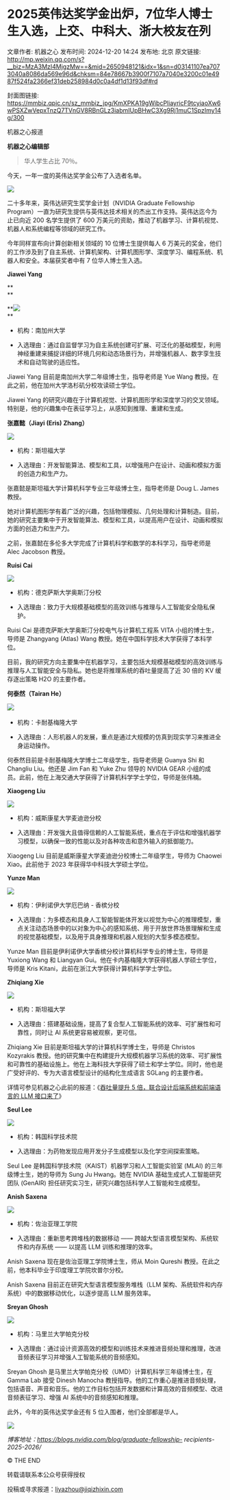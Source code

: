 # 2025英伟达奖学金出炉，7位华人博士生入选，上交、中科大、浙大校友在列

文章作者: 机器之心
发布时间: 2024-12-20 14:24
发布地: 北京
原文链接: http://mp.weixin.qq.com/s?__biz=MzA3MzI4MjgzMw==&mid=2650948121&idx=1&sn=d03141107ea7073040a8086da569e96d&chksm=84e78667b3900f7107a7040e3200c01e4987f524fa2366ef31deb258984d0c0a4df1d13f93df#rd

封面图链接: https://mmbiz.qpic.cn/sz_mmbiz_jpg/KmXPKA19gWibcPliayricF9tcyiaoXw6wPSXZwVepxTnzQ7TVnGV8RBnGLz3iabmIUpBHwC3Xg9Rj1muC1SpzImy14g/300

机器之心报道

**机器之心编辑部**

> 华人学生占比 70％。

  

今天，一年一度的英伟达奖学金公布了入选者名单。

  

![](https://mmbiz.qpic.cn/sz_mmbiz_png/KmXPKA19gWibcPliayricF9tcyiaoXw6wPSX33j7AlYl6GGBX4icuicZwicACAtcYOxUFfn8yX4HIdMlknwk0JFgGLoRw/640?wx_fmt=png&from=appmsg)

  

二十多年来，英伟达研究生奖学金计划（NVIDIA Graduate Fellowship
Program）一直为研究生提供与英伟达技术相关的杰出工作支持。英伟达迄今为止已向近 200 名学生提供了 600
万美元的资助，推动了机器学习、计算机视觉、机器人和系统编程等领域的研究工作。

  

今年同样宣布向计算创新相关领域的 10 位博士生提供每人 6
万美元的奖金，他们的工作涉及到了自主系统、计算机架构、计算机图形学、深度学习、编程系统、机器人和安全。本届获奖者中有 7 位华人博士生入选。

  

**Jiawei Yang**

**  
**

**![](https://mmbiz.qpic.cn/sz_mmbiz_png/KmXPKA19gWibcPliayricF9tcyiaoXw6wPSX1PicPHVkZeG0NAFCZ8cIk0KiaD2trUicoj0UNZPL3Z4PWEcVQ61zYEh8Q/640?wx_fmt=png&from=appmsg)  
**

  

  * 机构：南加州大学

  * 入选理由：通过自监督学习为自主系统创建可扩展、可泛化的基础模型，利用神经重建来捕捉详细的环境几何和动态场景行为，并增强机器人、数字孪生技术和自动驾驶的适应性。

  

Jiawei Yang 目前是南加州大学二年级博士生，指导老师是 Yue Wang 教授。在此之前，他在加州大学洛杉矶分校攻读硕士学位。

  

Jiawei Yang 的研究兴趣在于计算机视觉、计算机图形学和深度学习的交叉领域。特别是，他的兴趣集中在表征学习上，从感知到推理、重建和生成。

  

**张嘉懿（Jiayi (Eris) Zhang）**

  

![](https://mmbiz.qpic.cn/sz_mmbiz_png/KmXPKA19gWibcPliayricF9tcyiaoXw6wPSXF6GZuFfZOWvUMgKJQvJCvYg9pr2NlFjDwh6gUwiazgySzjlrLsDwkVg/640?wx_fmt=png&from=appmsg)

  

  * 机构：斯坦福大学

  * 入选理由：开发智能算法、模型和工具，以增强用户在设计、动画和模拟方面的创造力和生产力。

  

张嘉懿是斯坦福大学计算机科学专业三年级博士生，指导老师是 Doug L. James 教授。

  

她对计算机图形学有着广泛的兴趣，包括物理模拟、几何处理和计算制造。目前，她的研究主要集中于开发智能算法、模型和工具，以提高用户在设计、动画和模拟方面的创造力和生产力。

  

之前，张嘉懿在多伦多大学完成了计算机科学和数学的本科学习，指导老师是 Alec Jacobson 教授。

  

**Ruisi Cai**

  

![](https://mmbiz.qpic.cn/sz_mmbiz_png/KmXPKA19gWibcPliayricF9tcyiaoXw6wPSXRiclY5XhwpNgpSM0DKyrtDIFWGPtaNuZ7TAQcpkBib9dMS3MxI5TCicNg/640?wx_fmt=png&from=appmsg)

  

  * 机构：德克萨斯大学奥斯汀分校

  * 入选理由：致力于大规模基础模型的高效训练与推理与人工智能安全隐私保护。

  

Ruisi Cai 是德克萨斯大学奥斯汀分校电气与计算机工程系 VITA 小组的博士生，导师是 Zhangyang (Atlas) Wang
教授。她在中国科学技术大学获得了本科学位。

  

目前，我的研究方向主要集中在机器学习，主要包括大规模基础模型的高效训练与推理与人工智能安全与隐私。她也是将推理系统的吞吐量提高了近 30 倍的 KV
缓存逐出策略 H2O 的主要作者。

  

**何泰然（Tairan He）**

  

‍![](https://mmbiz.qpic.cn/sz_mmbiz_png/KmXPKA19gWibcPliayricF9tcyiaoXw6wPSXoyhXbxakBogHibWTWq2p6oWDW87GTkFplbn7pp5uzLXydyywHzOmcCQ/640?wx_fmt=png&from=appmsg)

  

  * 机构：卡耐基梅隆大学

  * 入选理由：人形机器人的发展，重点是通过大规模的仿真到现实学习来推进全身运动操作。

  

何泰然目前是卡耐基梅隆大学博士二年级学生，指导老师是 Guanya Shi 和 Changliu Liu。他还是 Jim Fan 和 Yuke Zhu
领导的 NVIDIA GEAR 小组的成员。此前，他在上海交通大学获得了计算机科学学士学位，导师是张伟楠。

  

**Xiaogeng Liu**

  

![](https://mmbiz.qpic.cn/sz_mmbiz_png/KmXPKA19gWibcPliayricF9tcyiaoXw6wPSXx8251scRwiaRCcH2PVicDKZfaNI2np4gqvNbDiasSvgnWIbLCGicJIr9ag/640?wx_fmt=png&from=appmsg)

  

  * 机构：威斯康星大学麦迪逊分校

  * 入选理由：开发强大且值得信赖的人工智能系统，重点在于评估和增强机器学习模型，以确保一致的性能以及对各种攻击和意外输入的抵御能力。

  

Xiaogeng Liu 目前是威斯康星大学麦迪逊分校博士二年级学生，导师为 Chaowei Xiao。此前他于 2023 年获得华中科技大学硕士学位。

  

**Yunze Man**

  

![](https://mmbiz.qpic.cn/sz_mmbiz_png/KmXPKA19gWibcPliayricF9tcyiaoXw6wPSXnMGloh6r0tj4Kn8gGdIkMFhBsJRHxytkOctFq3iaqZQvqebuKnYmezw/640?wx_fmt=png&from=appmsg)

  

  * 机构：伊利诺伊大学厄巴纳 - 香槟分校

  * 入选理由：为多模态和具身人工智能智能体开发以视觉为中心的推理模型，重点关注动态场景中的以对象为中心的感知系统、用于开放世界场景理解和生成的视觉基础模型，以及用于具身推理和机器人规划的大型多模态模型。

  

Yunze Man 目前是伊利诺伊大学香槟分校计算机科学专业的博士生，导师是 Yuxiong Wang 和 Liangyan
Gui。他在卡内基梅隆大学获得机器人学硕士学位，导师是 Kris Kitani，此前在浙江大学获得计算机科学学士学位。

  

**Zhiqiang Xie**

  

![](https://mmbiz.qpic.cn/sz_mmbiz_png/KmXPKA19gWibcPliayricF9tcyiaoXw6wPSXXLy2V6RZLE2aCib39TLDx4MabkMwoYuo7LjYxOCS7xgB8JPXzTjy69g/640?wx_fmt=png&from=appmsg)

  

  * 机构：斯坦福大学

  * 入选理由：搭建基础设施，提高了复合型人工智能系统的效率、可扩展性和可靠性，同时让 AI 系统更容易被观察，更可信。

  

Zhiqiang Xie 目前是斯坦福大学的计算机科学博士生，导师是 Christos Kozyrakis
教授。他的研究集中在构建提升大规模机器学习系统的效率、可扩展性和可靠性的基础设施上。他在上海科技大学获得了硕士和学士学位。同时，他也是广受好评的、专为大语言模型设计的结构化生成语言
SGLang 的主要作者。

  

详情可参见机器之心此前的报道：《[吞吐量提升 5 倍，联合设计后端系统和前端语言的 LLM
接口来了](https://mp.weixin.qq.com/s?__biz=MzA3MzI4MjgzMw==&mid=2650904838&idx=4&sn=81a9f09f54f1b89b98fdc3d6be11ce51&scene=21#wechat_redirect)》

  

**Seul Lee**

  

![](https://mmbiz.qpic.cn/sz_mmbiz_png/KmXPKA19gWibcPliayricF9tcyiaoXw6wPSXccImBuPkyFYA807JiaajOx3m1L91hqaayictFKCBpH4e0uAFOT8w9aNA/640?wx_fmt=png&from=appmsg)

  

  * 机构：韩国科学技术院

  * 入选理由：为药物发现应用开发分子生成模型以及化学空间探索策略。

  

Seul Lee 是韩国科学技术院（KAIST）机器学习和人工智能实验室 (MLAI) 的三年级博士生，她的导师为 Sung Ju Hwang。她在
NVIDIA 基础生成式人工智能研究团队 (GenAIR) 担任研究实习生，研究兴趣包括科学人工智能和生成模型。

  

**Anish Saxena**

  

![](https://mmbiz.qpic.cn/sz_mmbiz_png/KmXPKA19gWibcPliayricF9tcyiaoXw6wPSXPiaxY7DMsf4Lvib1fYwRnibw3Y9CfPSGnmRatSBjZvLiaqx6NeicYk0I7tQ/640?wx_fmt=png&from=appmsg)

  

  * 机构：佐治亚理工学院

  * 入选理由：重新思考跨堆栈的数据移动 —— 跨越大型语言模型架构、系统软件和内存系统 —— 以提高 LLM 训练和推理的效率。

  

Anish Saxena 现在是佐治亚理工学院博士生，师从 Moin Qureshi 教授。在此之前，他本科毕业于印度理工学院坎普尔分校。

  

Anish Saxena 目前正在研究大型语言模型服务堆栈（LLM 架构、系统软件和内存系统）中的数据移动优化，以逐步提高 LLM 服务效率。

  

**Sreyan Ghosh**

  

![](https://mmbiz.qpic.cn/sz_mmbiz_png/KmXPKA19gWibcPliayricF9tcyiaoXw6wPSXeNlLgfYZQoDuibpS4icSiaJbcJr8ibDH0IBvd8OUyNn8snYhibgevg7PeIw/640?wx_fmt=png&from=appmsg)

  

  * 机构：马里兰大学帕克分校

  * 入选理由：通过设计资源高效的模型和训练技术来推进音频处理和推理，改进音频表征学习并增强人工智能系统的音频感知。

  

Sreyan Ghosh 是马里兰大学帕克分校（UMD）计算机科学三年级博士生，在 Gamma Lab 接受 Dinesh Manocha
教授指导。他的工作重心是推进音频处理，包括语音、声音和音乐。他的工作目标包括开发数据和计算高效的音频模型、改进音频表征学习、增强 AI
系统中的音频感知和推理。

  

此外，今年的英伟达奖学金还有 5 位入围者，他们全部都是华人。

  

![](https://mmbiz.qpic.cn/sz_mmbiz_png/KmXPKA19gWibcPliayricF9tcyiaoXw6wPSXUef3Q8MKrF9D7qa8c4oXjYW9A4NlcXZkoU4tg0giaHISia5TpXR6OeCg/640?wx_fmt=png&from=appmsg)

  

 _博客地址：https://blogs.nvidia.com/blog/graduate-fellowship-
recipients-2025-2026/_

  

© THE END

转载请联系本公众号获得授权

投稿或寻求报道：liyazhou@jiqizhixin.com

  

  

